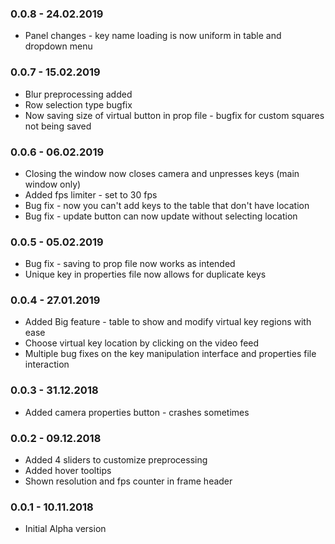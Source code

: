 ### 0.0.8 - 24.02.2019
* Panel changes - key name loading is now uniform in table and dropdown menu


### 0.0.7 - 15.02.2019
* Blur preprocessing added
* Row selection type bugfix
* Now saving size of virtual button in prop file - bugfix for custom squares not being saved

### 0.0.6 - 06.02.2019
* Closing the window now closes camera and unpresses keys (main window only)
* Added fps limiter - set to 30 fps
* Bug fix - now you can't add keys to the table that don't have location
* Bug fix - update button can now update without selecting location

### 0.0.5 - 05.02.2019
* Bug fix - saving to prop file now works as intended
* Unique key in properties file now allows for duplicate keys

### 0.0.4 - 27.01.2019
* Added Big feature - table to show and modify virtual key regions with ease
* Choose virtual key location by clicking on the video feed 
* Multiple bug fixes on the key manipulation interface and properties file interaction  

### 0.0.3 - 31.12.2018
* Added camera properties button - crashes sometimes

### 0.0.2 - 09.12.2018
* Added 4 sliders to customize preprocessing
* Added hover tooltips 
* Shown resolution and fps counter in frame header

### 0.0.1 - 10.11.2018
* Initial Alpha version


